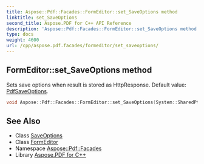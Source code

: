 ```yaml
---
title: Aspose::Pdf::Facades::FormEditor::set_SaveOptions method
linktitle: set_SaveOptions
second_title: Aspose.PDF for C++ API Reference
description: 'Aspose::Pdf::Facades::FormEditor::set_SaveOptions method. Sets save options when result is stored as HttpResponse. Default value: PdfSaveOptions in C++.'
type: docs
weight: 4600
url: /cpp/aspose.pdf.facades/formeditor/set_saveoptions/
---
```

## FormEditor::set_SaveOptions method


Sets save options when result is stored as HttpResponse. Default value: [PdfSaveOptions](../../../aspose.pdf/pdfsaveoptions/).

```cpp
void Aspose::Pdf::Facades::FormEditor::set_SaveOptions(System::SharedPtr<Aspose::Pdf::SaveOptions> value)
```

## See Also

* Class [SaveOptions](../../../aspose.pdf/saveoptions/)
* Class [FormEditor](../)
* Namespace [Aspose::Pdf::Facades](../../)
* Library [Aspose.PDF for C++](../../../)
